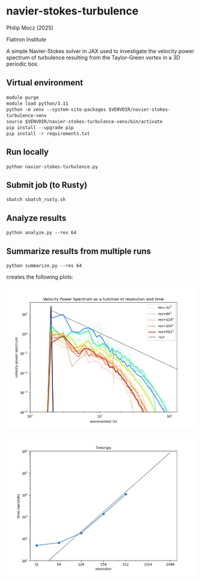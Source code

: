 # navier-stokes-turbulence

Philip Mocz (2025)

Flatiron Institute

A simple Navier-Stokes solver in JAX
used to investigate the velocity power spectrum of turbulence
resulting from the Taylor-Green vortex
in a 3D periodic box.


## Virtual environment

```console
module purge
module load python/3.11
python -m venv --system-site-packages $VENVDIR/navier-stokes-turbulence-venv
source $VENVDIR/navier-stokes-turbulence-venv/bin/activate
pip install --upgrade pip
pip install -r requirements.txt
```


## Run locally

```console
python navier-stokes-turbulence.py
```


## Submit job (to Rusty)

```console
sbatch sbatch_rusty.sh
```

## Analyze results

```console
python analyze.py --res 64
```

## Summarize results from multiple runs

```console
python summarize.py --res 64
```

creates the following plots:

![Velocity Power Spectrum](pspec.png)

![Timings](timings.png)
